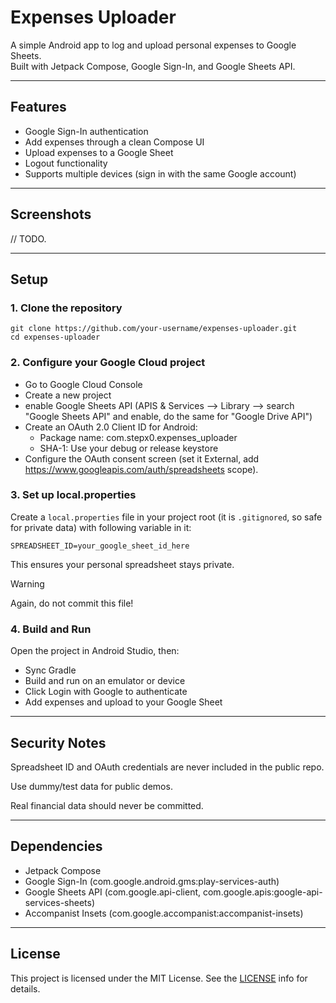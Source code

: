 # Expenses Uploader

A simple Android app to log and upload personal expenses to Google Sheets.  
Built with Jetpack Compose, Google Sign-In, and Google Sheets API.

---

## Features

- Google Sign-In authentication
- Add expenses through a clean Compose UI
- Upload expenses to a Google Sheet
- Logout functionality
- Supports multiple devices (sign in with the same Google account)

---

## Screenshots

// TODO.

---

## Setup

### 1. Clone the repository

```
git clone https://github.com/your-username/expenses-uploader.git
cd expenses-uploader
```

### 2. Configure your Google Cloud project

- Go to Google Cloud Console
- Create a new project
- enable Google Sheets API (APIS & Services --> Library --> search "Google Sheets API" and enable, do the same for "Google Drive API")
- Create an OAuth 2.0 Client ID for Android:
    - Package name: com.stepx0.expenses_uploader
    - SHA-1: Use your debug or release keystore
- Configure the OAuth consent screen (set it External, add https://www.googleapis.com/auth/spreadsheets scope).

### 3. Set up local.properties

Create a `local.properties` file in your project root (it is `.gitignored`, so safe for private data) with following variable in it:

```
SPREADSHEET_ID=your_google_sheet_id_here
```

This ensures your personal spreadsheet stays private.

> [!WARNING]
> Again, do not commit this file!

### 4. Build and Run

Open the project in Android Studio, then:

- Sync Gradle
- Build and run on an emulator or device
- Click Login with Google to authenticate
- Add expenses and upload to your Google Sheet

---

## Security Notes

Spreadsheet ID and OAuth credentials are never included in the public repo.

Use dummy/test data for public demos.

Real financial data should never be committed.

---

## Dependencies

- Jetpack Compose
- Google Sign-In (com.google.android.gms:play-services-auth)
- Google Sheets API (com.google.api-client, com.google.apis:google-api-services-sheets)
- Accompanist Insets (com.google.accompanist:accompanist-insets)

---

## License

This project is licensed under the MIT License. See the [LICENSE](https://en.wikipedia.org/wiki/MIT_License) info for details.
